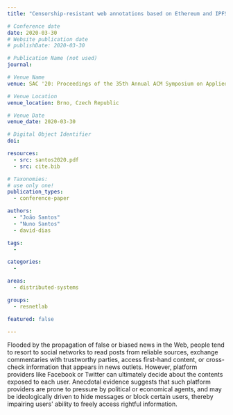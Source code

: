 ```yaml
---
title: "Censorship-resistant web annotations based on Ethereum and IPFS"

# Conference date
date: 2020-03-30
# Website publication date
# publishDate: 2020-03-30

# Publication Name (not used)
journal:

# Venue Name
venue: SAC '20: Proceedings of the 35th Annual ACM Symposium on Applied Computing

# Venue Location
venue_location: Brno, Czech Republic

# Venue Date
venue_date: 2020-03-30

# Digital Object Identifier
doi:

resources:
  - src: santos2020.pdf
  - src: cite.bib

# Taxonomies:
# use only one!
publication_types:
  - conference-paper

authors:
  - "João Santos"
  - "Nuno Santos"
  - david-dias

tags:
  -

categories:
  -

areas:
  - distributed-systems

groups:
  - resnetlab

featured: false

---
```


Flooded by the propagation of false or biased news in the Web, people tend to resort to social networks to read posts from reliable sources, exchange commentaries with trustworthy parties, access first-hand content, or cross-check information that appears in news outlets. However, platform providers like Facebook or Twitter can ultimately decide about the contents exposed to each user. Anecdotal evidence suggests that such platform providers are prone to pressure by political or economical agents, and may be ideologically driven to hide messages or block certain users, thereby impairing users' ability to freely access rightful information.
